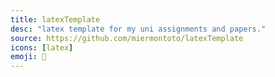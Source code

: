 ```yaml
---
title: latexTemplate
desc: "latex template for my uni assignments and papers."
source: https://github.com/miermontoto/latexTemplate
icons: [latex]
emoji: 📄
---
```

